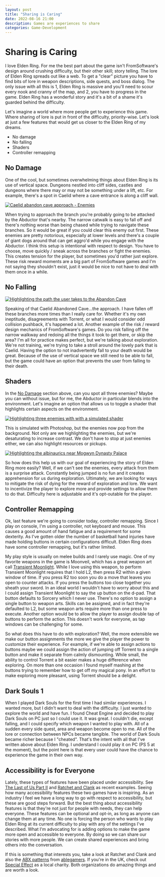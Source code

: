 ```yaml
---
layout: post
title: "Sharing is Caring"
date: 2022-08-16 21:00
description: Games are experiences to share
categories: Game-Development
---
```


# Sharing is Caring

I love Elden Ring. For me the best part about the game isn't FromSoftware's design around crushing difficulty, but their other skill; story telling. The lore of Elden Ring spreads out like a web. To get a "clear" picture you have to find bits of lore in weapon descriptions, side quests, and boss dialog. The only issue with all this is 1, Elden Ring is massive and you'll need to scour every nook and cranny of the map, and 2, you have to progress in the game. Elden Ring has a wonderful story and it's a bit of a shame it's guarded behind the difficulty. 

Let's imagine a world where more people get to experience this game. Where sharing of lore is put in front of the difficulty, priority-wise. Let's look at just a few features that would get us closer to the Elden Ring of my dreams. 

* No damage
* No falling
* Shaders
* Controller remapping

## No Damage

One of the cool, but sometimes overwhelming things about Elden Ring is its use of vertical space. Dungeons nestled into cliff sides, castles and dungeons where there may or may not be something under a lift, etc. For example, there's a spot in Caelid where a cave entrance is along a cliff wall. 

[![Caelid abandon cave approach - Enemies](/assets/images/sharing-is-caring/caelid-enemies-article.jpg)](/assets/images/sharing-is-caring/caelid-enemies.jpg)

When trying to approach the branch you're probably going to be attacked by the Abductor that's nearby. The narrow catwalk is easy to fall off and there's nothing worse than being chased while trying to navigate these branches. So it would be great if you could clear this enemy out first. These enemies are pretty notorious, especially at lower levels and there's a couple of giant dogs around that can get aggro'd while you engage with the Abductor. I think this setup is intentional with respect to design. You have to choose, move quickly / sneak across the branches or fight the enemies. This creates tension for the player, but sometimes you'd rather just explore. These risk reward moments are a big part of FromSoftware games and I'm not saying they shouldn't exist, just it would be nice to not have to deal with them once in a while. 

## No Falling

[![Highlighting the path the user takes to the Abandon Cave](/assets/images/sharing-is-caring/narrow-paths-article.jpg)](/assets/images/sharing-is-caring/narrow-paths.jpg)

Speaking of that Caelid Abandoned Cave...the approach. I have fallen off these branches more times than I really care for. Whether it's my own ineptitude, disagreements with Torrent, or what I would consider odd collision pushback, it's happened a lot. Another example of the risk / reward design mechanics of FromSoftware's games. Do you risk falling off the narrow walkway and redoing all the things it took to get there, or skip the area? I'm all for practice makes perfect, but we're talking about exploration. We're not training, we're trying to take a stroll around the lovely park that is Caelid. Having the option to not inadvertently fall to your death would be great. Because of the use of vertical space we still need to be able to fall, but the game could have an option that prevents the user from falling to their death. 
 
## Shaders

In the [No Damage](#no-damage) section above, can you spot all three enemies? Maybe you can without issue, but for me, the Abductor in particular blends into the environment. Let's imagine an option that allows us to toggle a shader that highlights certain aspects on the environment. 

[![Highlighting three enemies with with a simulated shader](/assets/images/sharing-is-caring/caelid-hero-shader-article.jpg)](/assets/images/sharing-is-caring/caelid-hero-shader.jpg)

This is simulated with Photoshop, but the enemies now pop from the background. Not only are we highlighting the enemies, but we're desaturating to increase contrast. We don't have to stop at just enemies either, we can also highlight resources or pickups. 

[![Highlighting the albinaurics near Mogwyn Dynasty Palace](/assets/images/sharing-is-caring/albinaurics-article.jpg)](/assets/images/sharing-is-caring/albinaurics-article.jpg)

So how does this help us with our goal of experiencing the story of Elden Ring more easily? Well, if we can't see the enemies, every attack from them is a surprise attack. Constantly being jumped is no fun and it creates apprehension for us during exploration. Ultimately, we are looking for ways to mitigate the risk of dying for the reward of exploration and lore. We want to incentivize the player to explore more and provide settings to allow them to do that. Difficulty here is adjustable and it's opt-outable for the player.

## Controller Remapping 

Ok, last feature we're going to consider today, controller remapping. Since I play on console, I'm using a controller, not keyboard and mouse. This causes a good amount of hand fatigue and a requirement for some dexterity. As I've gotten older the number of basketball hand injuries have made holding buttons in certain configurations difficult. Elden Ring does have some controller remapping, but it's rather limited.

My play style is usually on melee builds and I rarely use magic. One of my favorite weapons in the game is Moonveil, which has a great weapon art call [Transient Moonlight](https://www.youtube.com/watch?v=VasoZC6Ez-g). While I love using this weapon, to perform Transient Moonlight requires that I hold L2, then press R2 within a given window of time. If you press R2 too soon you do a move that leaves you open to counter attacks. If you press the buttons too close together you sheath your sword. In an ideal world I wouldn't have to worry about this and I could assign Transient Moonlight to say the up button on the d-pad. That button defaults to Sorcery which I never use. There's no option to assign a single button to weapon arts. Skills can be assigned, and in fact they're defaulted to L2, but some weapon arts require more than one press to execute. Another option would be to allow the player to assign double tap of buttons to perform the action. This doesn't work for everyone, as tap windows can be challenging for some. 

So what does this have to do with exploration? Well, the more extensible we make our button assignments the more we give the player the power to customize their experience. For example, if we're able to assign actions to buttons maybe we could assign the action of jumping off Torrent to a single button and make it separate from calmly dismounting. While small, the ability to control Torrent a bit easier makes a huge difference when exploring. On more than one occasion I found myself mashing at the buttons trying to remember how to get off my magical pony. In an effort to make exploring more pleasant, using Torrent should be a delight. 

## Dark Souls 1 

When I played Dark Souls for the first time I had similar experiences. I wanted more, but I didn't want to deal with the difficulty. I just wanted to explore the world and have fun. I found Cheat Engine and decided to play Dark Souls on PC just so I could use it. It was great. I couldn't die, except falling, and I could specify which weapon I wanted to play with. All of a sudden every side quest, area and weapon become open to me. All of the lore or connection between NPCs became tangible. The world of Dark Souls became richer because I "cheated". That's the intent with all that I've written above about Elden Ring. I understand I could play it on PC (PS 5 at the moment), but the point here is that every user could have the chance to experience the game in their own way.

## Accessibility is for Everyone 

Lately, these types of features have been placed under accessibility. See [The Last of Us Part II](https://www.gameuidatabase.com/gameData.php?id=664) and [Ratchet and Clank](https://www.sie.com/en/blog/inside-the-accessibility-features-of-ratchet-clank-rift-apart/) as recent examples. Seeing how many accessibility features these two games have is inspiring. As an industry I feel we have a long way to go with respect to accessibility, but these are good steps forward. But the best thing about accessibility features is that they're not just for people with needs, they can help everyone. These features can be optional and opt-in, as long as anyone can change them at any time. No one is forcing the person who wants to play Elden Ring at its current difficulty to play with any of the settings I've described. What I'm advocating for is adding options to make the game more open and accessible to everyone. By doing so we can share our stories with more people. We can create shared experiences and bring others into the conversation.  

If this is something that interests you, take a look at Ratchet and Clank and also the [ABX patterns](https://accessible.games/accessible-player-experiences/) from [ablegamers](https://ablegamers.org). If you're in the UK, check out [Special Effect](https://www.specialeffect.org.uk) as a local charity. Both organizations do amazing things and are worth a look. 